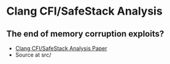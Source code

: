 # Clang CFI/SafeStack Analysis 
## The end of memory corruption exploits?

* [Clang CFI/SafeStack Analysis Paper](https://github.com/dobin/clang-cfi-safestack-analysis/blob/master/Clang-CFI-SafeStack-Analysis.pdf)
* Source at src/


